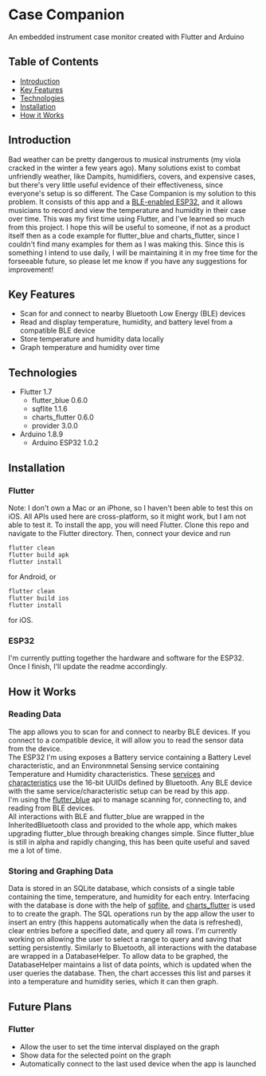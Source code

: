 # Case Companion
An embedded instrument case monitor created with Flutter and Arduino

## Table of Contents
* [Introduction](#introduction)
* [Key Features](#key-features)
* [Technologies](#technologies)
* [Installation](#installation)
* [How it Works](#how-it-works)

## Introduction
Bad weather can be pretty dangerous to musical instruments (my viola cracked in the winter a few years ago). Many solutions exist to combat unfriendly weather, like Dampits, humidifiers, covers, and expensive cases, but there's very little useful evidence of their effectiveness, since everyone's setup is so different. The Case Companion is my solution to this problem. It consists of this app and a [BLE-enabled ESP32](https://github.com/mattang687/case-companion-esp.git), and it allows musicians to record and view the temperature and humidity in their case over time. This was my first time using Flutter, and I've learned so much from this project. I hope this will be useful to someone, if not as a product itself then as a code example for flutter_blue and charts_flutter, since I couldn't find many examples for them as I was making this. Since this is something I intend to use daily, I will be maintaining it in my free time for the forseeable future, so please let me know if you have any suggestions for improvement!

## Key Features
* Scan for and connect to nearby Bluetooth Low Energy (BLE) devices
* Read and display temperature, humidity, and battery level from a compatible BLE device
* Store temperature and humidity data locally
* Graph temperature and humidity over time

## Technologies
* Flutter 1.7
    * flutter_blue 0.6.0
    * sqflite 1.1.6
    * charts_flutter 0.6.0
    * provider 3.0.0
* Arduino 1.8.9
    * Arduino ESP32 1.0.2

## Installation
### Flutter
Note: I don't own a Mac or an iPhone, so I haven't been able to test this on iOS. All APIs used here are cross-platform, so it might work, but I am not able to test it. 
To install the app, you will need Flutter. Clone this repo and navigate to the Flutter directory. Then, connect your device and run
```
flutter clean
flutter build apk
flutter install
```
for Android, or
```
flutter clean
flutter build ios
flutter install
```
for iOS.

### ESP32
I'm currently putting together the hardware and software for the ESP32. Once I finish, I'll update the readme accordingly.

## How it Works
### Reading Data
The app allows you to scan for and connect to nearby BLE devices. If you connect to a compatible device, it will allow you to read the sensor data from the device.\
The ESP32 I'm using exposes a Battery service containing a Battery Level characteristic, and an Environmnetal Sensing service containing Temperature and Humidity characteristics. These [services](https://www.bluetooth.com/specifications/gatt/services/) and [characteristics](https://www.bluetooth.com/specifications/gatt/characteristics/) use the 16-bit UUIDs defined by Bluetooth. Any BLE device with the same service/characteristic setup can be read by this app.\
I'm using the [flutter_blue](https://pub.dev/packages/flutter_blue) api to manage scanning for, connecting to, and reading from BLE devices.\
All interactions with BLE and flutter_blue are wrapped in the InheritedBluetooth class and provided to the whole app, which makes upgrading flutter_blue through breaking changes simple. Since flutter_blue is still in alpha and rapidly changing, this has been quite useful and saved me a lot of time.

### Storing and Graphing Data
Data is stored in an SQLite database, which consists of a single table containing the time, temperature, and humidity for each entry. Interfacing with the database is done with the help of [sqflite](https://pub.dev/packages/sqflite), and [charts_flutter](https://pub.dev/packages/charts_flutter) is used to to create the graph. The SQL operations run by the app allow the user to insert an entry (this happens automatically when the data is refreshed), clear entries before a specified date, and query all rows. I'm currently working on allowing the user to select a range to query and saving that setting persistently. Similarly to Bluetooth, all interactions with the database are wrapped in a DatabaseHelper. To allow data to be graphed, the DatabaseHelper maintains a list of data points, which is updated when the user queries the database. Then, the chart accesses this list and parses it into a temperature and humidity series, which it can then graph.

## Future Plans
### Flutter
* Allow the user to set the time interval displayed on the graph
* Show data for the selected point on the graph
* Automatically connect to the last used device when the app is launched